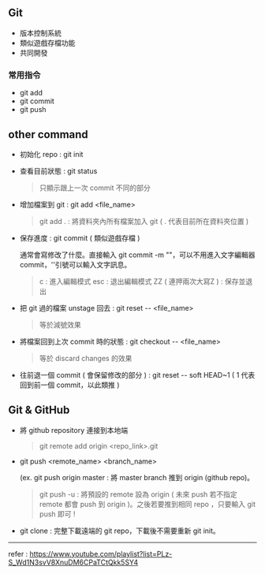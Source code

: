 ## Git
- 版本控制系統
- 類似遊戲存檔功能
- 共同開發

### 常用指令
- git add
- git commit
- git push

## other command
- 初始化 repo : git init
- 查看目前狀態 : git status
  > 只顯示跟上一次 commit 不同的部分
- 增加檔案到 git : git add <file_name>
  > git add . : 將資料夾內所有檔案加入 git ( . 代表目前所在資料夾位置 )
- 保存進度 : git commit ( 類似遊戲存檔 )

  通常會寫修改了什麼。直接輸入  git commit -m ""，可以不用進入文字編輯器 commit，''引號可以輸入文字訊息。
  > c : 進入編輯模式
  > esc : 退出編輯模式
  > ZZ ( 連押兩次大寫Z ) : 保存並退出
- 把 git 過的檔案 unstage 回去 : git reset -- <file_name>
  > 等於減號效果
- 將檔案回到上次 commit 時的狀態 : git checkout -- <file_name>
  > 等於 discard changes 的效果
- 往前退一個 commit ( 會保留修改的部分 ) : git reset -- soft HEAD~1 ( 1 代表回到前一個 commit，以此類推 )

## Git & GitHub
- 將 github repository 連接到本地端
  > git remote add origin <repo_link>.git
- git push <remote_name> <branch_name>

  (ex. git push origin master : 將 master branch 推到 origin (github repo)。
  > git push -u : 將預設的 remote 設為 origin ( 未來 push 若不指定 remote 都會 push 到 origin )。之後若要推到相同 repo ，只要輸入 git push 即可 !
- git clone <link> : 完整下載遠端的 git repo，下載後不需要重新 git init。


--------------

refer : https://www.youtube.com/playlist?list=PLz-S_Wd1N3svV8XnuDM6CPaTCtQkk5SY4
